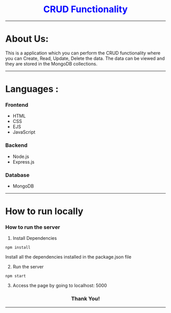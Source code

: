 
<h1 align="center" style="color:blue"><b>CRUD Functionality</b></h1>

---
 # About Us:

This is a application which you can perform the CRUD functionality where you can Create, Read, Update, Delete the data.
The data can be viewed and they are stored in the MongoDB collections.

---

# Languages :

### Frontend 

- HTML
- CSS
- EJS
- JavaScript

### Backend 

- Node.js 
- Express.js

### Database

- MongoDB 
---

# How to run locally

### How to run the server

1. Install Dependencies
```
npm install
```
Install all the dependencies installed in the package.json file

2. Run the server
```
npm start
```

3. Access the page by going to localhost: 5000




<h3 align="center">Thank You!</h3>

---

